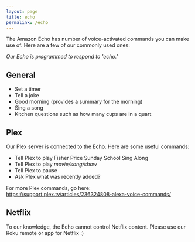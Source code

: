 ```yaml
---
layout: page
title: echo
permalink: /echo
---
```


The Amazon Echo has number of voice-activated commands you can make use of. Here are a few of our commonly used ones:

_Our Echo is programmed to respond to 'echo.'_

## General
+ Set a timer
+ Tell a joke
+ Good morning (provides a summary for the morning)
+ Sing a song
+ Kitchen questions such as how many cups are in a quart

## Plex
Our Plex server is connected to the Echo. Here are some useful commands:
+ Tell Plex to play Fisher Price Sunday School Sing Along
+ Tell Plex to play _movie/song/show_
+ Tell Plex to pause
+ Ask Plex what was recently added?

For more Plex commands, go here: https://support.plex.tv/articles/236324808-alexa-voice-commands/

## Netflix
To our knowledge, the Echo cannot control Netflix content. Please use our Roku remote or app for Netflix :)
